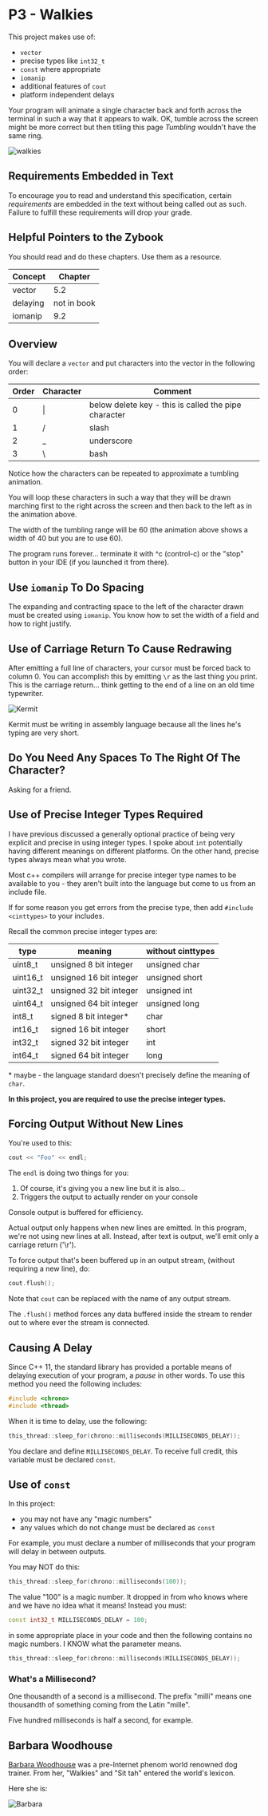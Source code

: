 # P3 - Walkies

This project makes use of:

* `vector`
* precise types like `int32_t`
* `const` where appropriate
* `iomanip`
* additional features of `cout`
* platform independent delays

Your program will animate a single character back and forth across
the terminal in such a way that it appears to walk. OK, tumble across
the screen might be more correct but then titling this page
*Tumbling* wouldn't have the same ring.

![walkies](./walkies.gif)

## Requirements Embedded in Text

To encourage you to read and understand this specification, certain
*requirements* are embedded in the text without being called out as
such. Failure to fulfill these requirements will drop your grade.

## Helpful Pointers to the Zybook

You should read and do these chapters. Use them as a resource.

| Concept | Chapter |
| ------- | ------- |
| vector | 5.2 |
| delaying | not in book |
| iomanip | 9.2 |

## Overview

You will declare a `vector` and put characters into the vector in
the following order:

| Order | Character | Comment |
| ----- | --------- | ------- |
| 0 | \| | below delete key - this is called the pipe character |
| 1 | / | slash |
| 2 | _ | underscore |
| 3 | \\ | bash |

Notice how the characters can be repeated to approximate a tumbling
animation.

You will loop these characters in such a way that they will be drawn
marching first to the right across the screen and then back to the
left as in the animation above.

The width of the tumbling range will be 60 (the animation above
shows a width of 40 but you are to use 60).

The program runs forever... terminate it with ^c (control-c) or
the "stop" button in your IDE (if you launched it from there).

## Use `iomanip` To Do Spacing

The expanding and contracting space to the left of the character
drawn must be created using `iomanip`. You know how to set the
width of a field and how to right justify.

## Use of Carriage Return To Cause Redrawing

After emitting a full line of characters, your cursor must be forced
back to column 0. You can accomplish this by emitting `\r` as the
last thing you print. This is the carriage return... think getting
to the end of a line on an old time typewriter.

![Kermit](./ktpng.gif)

Kermit must be writing in assembly language because all the lines
he's typing are very short.

## Do You Need Any Spaces To The Right Of The Character?

Asking for a friend.

## Use of Precise Integer Types Required

I have previous discussed a generally optional practice of being
very explicit and precise in using integer types. I spoke about
`int` potentially having different meanings on different platforms.
On the other hand, precise types always mean what you wrote.

Most c++ compilers will arrange for precise integer type names to be
available to you - they aren't built into the language but come to us
from an include file.

If for some reason you get errors from the precise type, then
add `#include <cinttypes>` to your includes.

Recall the common precise integer types are:

| type | meaning | without cinttypes |
| ---- | ------- | ----------------- |
| uint8_t | unsigned 8 bit integer | unsigned char |
| uint16_t | unsigned 16 bit integer | unsigned short |
| uint32_t | unsigned 32 bit integer | unsigned int |
| uint64_t | unsigned 64 bit integer | unsigned long |
| int8_t | signed 8 bit integer* | char |
| int16_t | signed 16 bit integer | short |
| int32_t | signed 32 bit integer | int |
| int64_t | signed 64 bit integer | long |

\* maybe - the language standard doesn't precisely define the
meaning of `char`.

**In this project, you are required to use the precise integer
types.**

## Forcing Output Without New Lines

You're used to this:

```c++
cout << "Foo" << endl;
```

The `endl` is doing two things for you:

1. Of course, it's giving you a new line but it is also...
2. Triggers the output to actually render on your console

Console output is buffered for efficiency.

Actual output only happens when new lines are emitted. In this program, we're not using new lines at all. Instead, after text is output, we'll emit only a carriage return ('\r').

To force output that's been buffered up in an output stream,
(without requiring a new line), do:

```c++
cout.flush();
```

Note that `cout` can be replaced with the name of any output stream.

The `.flush()` method forces any data buffered inside the stream to
render out to where ever the stream is connected.

## Causing A Delay

Since C++ 11, the standard library has provided a portable means of
delaying execution of your program, a *pause* in other words. To use
this method you need the following includes:

```c++
#include <chrono>
#include <thread>
```

When it is time to delay, use the following:

```c++
this_thread::sleep_for(chrono::milliseconds(MILLISECONDS_DELAY));
```

You declare and define `MILLISECONDS_DELAY`. To receive full credit,
this variable must be declared `const`.

## Use of `const`

In this project:

* you may not have any "magic numbers"
* any values which do not change must be declared as `const`

For example, you must declare a number of milliseconds that your program
will delay in between outputs.

You may NOT do this:

```c++
this_thread::sleep_for(chrono::milliseconds(100));
```

The value "100" is a magic number. It dropped in from who knows where
and we have no idea what it means! Instead you must:

```c++
const int32_t MILLISECONDS_DELAY = 100;
```

in some appropriate place in your code and then the following
contains no magic numbers. I KNOW what the parameter means.

```c++
this_thread::sleep_for(chrono::milliseconds(MILLISECONDS_DELAY));
```

### What's a Millisecond?

One thousandth of a second is a millisecond. The prefix "milli" means
one thousandth of something coming from the Latin "mille".

Five hundred milliseconds is half a second, for example.

## Barbara Woodhouse

[Barbara Woodhouse](https://en.wikipedia.org/wiki/Barbara_Woodhouse)
was a pre-Internet phenom world renowned dog trainer. From
her, "Walkies" and "Sit tah" entered the world's lexicon.

Here she is:

![Barbara](./bwoodhouse.png)
